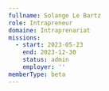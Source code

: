 ```yaml
---
fullname: Solange Le Bartz
role: Intrapreneur
domaine: Intraprenariat
missions:
  - start: 2023-05-23
    end: 2023-12-30
    status: admin
    employer: ''
memberType: beta
---
```

